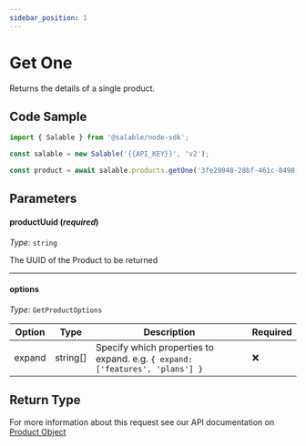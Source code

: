 ```yaml
---
sidebar_position: 1
---
```


# Get One

Returns the details of a single product.

## Code Sample

```typescript
import { Salable } from '@salable/node-sdk';

const salable = new Salable('{{API_KEY}}', 'v2');

const product = await salable.products.getOne('3fe29048-28bf-461c-8498-c42c3572359c');
```

## Parameters

#### productUuid (_required_)

_Type:_ `string`

The UUID of the Product to be returned

---

#### options

_Type:_ `GetProductOptions`

| Option | Type     | Description                                                                  | Required |
| ------ | -------- | ---------------------------------------------------------------------------- | -------- |
| expand | string[] | Specify which properties to expand. e.g. `{ expand: ['features', 'plans'] }` | ❌       |

## Return Type

For more information about this request see our API documentation on [Product Object](https://docs.salable.app/api/v2#tag/Products/operation/getProductByUuid)
